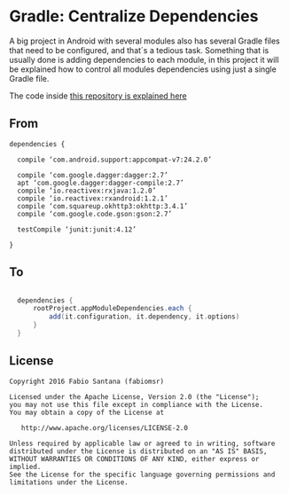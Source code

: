 # Gradle: Centralize Dependencies

A big project in Android with several modules also has several Gradle files that need to be configured, and that´s a tedious task. Something that is usually done is adding dependencies to each module, in this project it will be explained how to control all modules dependencies using just a single Gradle file.

The code inside [this repository is explained here][1]

## From

```
dependencies {

  compile ‘com.android.support:appcompat-v7:24.2.0’

  compile ‘com.google.dagger:dagger:2.7’
  apt ‘com.google.dagger:dagger-compile:2.7’
  compile ‘io.reactivex:rxjava:1.2.0’
  compile ‘io.reactivex:rxandroid:1.2.1’
  compile ‘com.squareup.okhttp3:okhttp:3.4.1’
  compile ‘com.google.code.gson:gson:2.7’

  testCompile ‘junit:junit:4.12’

}
```

## To

```groovy

  dependencies {
      rootProject.appModuleDependencies.each {
          add(it.configuration, it.dependency, it.options)
      }
  }

```


License
-------

    Copyright 2016 Fabio Santana (fabiomsr)

    Licensed under the Apache License, Version 2.0 (the "License");
    you may not use this file except in compliance with the License.
    You may obtain a copy of the License at

       http://www.apache.org/licenses/LICENSE-2.0

    Unless required by applicable law or agreed to in writing, software
    distributed under the License is distributed on an "AS IS" BASIS,
    WITHOUT WARRANTIES OR CONDITIONS OF ANY KIND, either express or implied.
    See the License for the specific language governing permissions and
    limitations under the License.
    
[1]:https://medium.com/@develodroid/android-how-to-add-gradle-dependencies-using-foreach-c4cbcc070458#.2588yruk5
